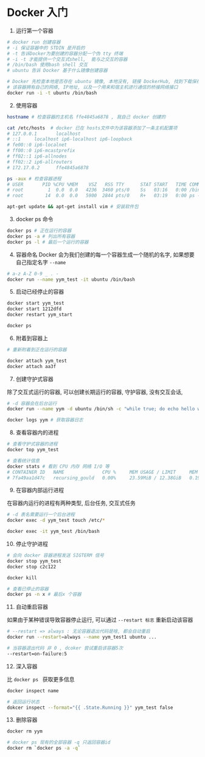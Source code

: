# Docker 入门

1. 运行第一个容器
```bash
# docker run 创建容器
# -i 保证容器中的 STDIN 是开启的
# -t 告诉Docker为要创建的容器分配一个伪 tty 终端
# -i -t 才能提供一个交互式shell,  能与之交互的容器
# /bin/bash 使用bash shell 交互
# ubuntu 告诉 Docker 基于什么镜像创建容器

# Docker 先检查本地是否存在 ubuntu 镜像, 本地没有, 链接 DockerHub, 找到下载保存到本地宿主机
# 该容器拥有自己的网络, IP地址, 以及一个用来和宿主机进行通信的桥接网络接口
docker run -i -t ubuntu /bin/bash
```

2. 使用容器
```bash
hostname # 检查容器的主机名 ffe4845a6878 , 我自己 docker 创建的

cat /etc/hosts  # docker 已在 hosts文件中为该容器添加了一条主机配置项
# 127.0.0.1       localhost
# ::1     localhost ip6-localhost ip6-loopback
# fe00::0 ip6-localnet
# ff00::0 ip6-mcastprefix
# ff02::1 ip6-allnodes
# ff02::2 ip6-allrouters
# 172.17.0.2      ffe4845a6878

ps -aux # 检查容器进程
# USER       PID %CPU %MEM    VSZ   RSS TTY      STAT START   TIME COMMAND
# root         1  0.0  0.0   4236  3460 pts/0    Ss   03:16   0:00 /bin/bash
# root        14  0.0  0.0   5900  2844 pts/0    R+   03:19   0:00 ps -aux

apt-get update && apt-get install vim # 安装软件包
```

3. docker ps 命令
```bash
docker ps # 正在运行的容器
docker ps -a # 列出所有容器
docker ps -l # 最后一个运行的容器
```

4. 容器命名
Docker 会为我们创建的每一个容器生成一个随机的名字, 如果想要自己指定名字 `--name`
```bash
# a-z A-Z 0-9 _ . -
docker run --name yym_test -it ubuntu /bin/bash
```

5. 启动已经停止的容器
```bash
docker start yym_test
docker start 1212dfd
docker restart yym_start

docker ps
```

6. 附着到容器上
```bash
# 重新附着到正在运行的容器

docker attach yym_test
docker attach aa3f
```
7. 创建守护式容器

除了交互式运行的容器, 可以创建长期运行的容器,  守护容器, 没有交互会话, 

```bash
# -d 容器会在后台运行
docker run --name yym -d ubuntu /bin/sh -c "while true; do echo hello world; sleep 1; done"

docker logs yym # 获取容器日志
```

8. 查看容器内的进程

```bash
# 查看守护式容器的进程
docker top yym_test

# 查看统计信息
docker stats # 看到 CPU 内存 网络 I/O 等
# CONTAINER ID   NAME              CPU %     MEM USAGE / LIMIT     MEM %     NET I/O     BLOCK I/O   PIDS
# 7fa49aa1d47c   recursing_gould   0.00%     23.59MiB / 12.38GiB   0.19%     866B / 0B   0B / 0B     7
```

9. 在容器内部运行进程

在容器内运行的进程有两种类型, 后台任务, 交互式任务
```bash
# -d 表名需要运行一个后台进程
docker exec -d yym_test touch /etc/*

docker exec -it yym_test /bin/bash
```

10. 停止守护进程
```bash
# 会向 docker 容器进程发送 SIGTERM 信号
docker stop yym_test
docker stop c2c122

docker kill

# 查看已停止的容器
docker ps -n x # 最后x 个容器
```

11. 自动重启容器

如果由于某种错误导致容器停止运行, 可以通过 `--restart 标志` 重新启动该容器

```bash
# --restart => always : 无论容器退出代码是啥, 都会自动重启
docker run --restart=always --name yym_test1 ubuntu ...

# 当容器退出代码 非 0 , dcoker 尝试重启该容器5次
--restart=on-failure:5
```

12. 深入容器

比 `docker ps ` 获取更多信息
```bash
docker inspect name

# 返回运行状态
dokcer inspect --format="{{ .State.Running }}" yym_test false
```

13. 删除容器
```bash
docker rm yym

# docker ps 现有的全部容器 -q 只返回容器id
docker rm `docker ps -a -q`
```